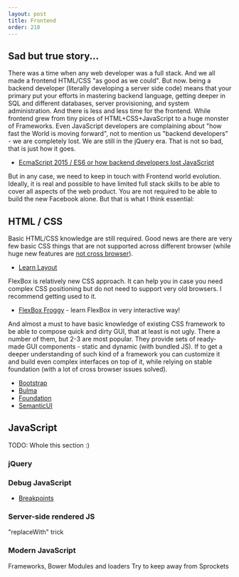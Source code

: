 ```yaml
---
layout: post
title: Frontend
order: 210
---
```


## Sad but true story...

There was a time when any web developer was a full stack. And we all made a frontend HTML/CSS "as good as we could". But now. being a backend developer (literally developing a server side code) means that your primary put your efforts in mastering backend language, getting deeper in SQL and different databases, server provisioning, and system administration. And there is less and less time for the frontend. While frontend grew from tiny pices of HTML+CSS+JavaScript to a huge monster of Frameworks. Even JavaScript developers are complaining about "how fast the World is moving forward", not to mention us "backend developers" - we are completely lost. We are still in the jQuery era. That is not so bad, that is just how it goes.

* [EcmaScript 2015 / ES6 or how backend developers lost JavaScript](http://stdout.in/en/post/ecmascript-2015-es6-or-how-backend-developers-lost-javascript)

But in any case, we need to keep in touch with Frontend world evolution. Ideally, it is real and possible to have limited full stack skills to be able to cover all aspects of the web product. You are not required to be able to build the new Facebook alone. But that is what I think essential:   

## HTML / CSS

Basic HTML/CSS knowledge are still required. Good news are there are very few basic CSS things that are not supported across different browser (while huge new features are [not cross browser](http://caniuse.com/#compare=ie+11,edge+14,firefox+49,chrome+53,safari+10,opera+40,ios_saf+10,android+52,and_chr+53)). 

* [Learn Layout](http://learnlayout.com/toc.html)

FlexBox is relatively new CSS approach. It can help you in case you need complex CSS positioning but do not need to support very old browsers. I recommend getting used to it.

* [FlexBox Froggy](http://flexboxfroggy.com/) - learn FlexBox in very interactive way!

And almost a must to have basic knowledge of existing CSS framework to be able to compose quick and dirty GUI, that at least is not ugly. There a number of them, but 2-3 are most popular. They provide sets of ready-made GUI components - static and dynamic (with bundled JS). If to get a deeper understanding of such kind of a framework you can customize it and build even complex interfaces on top of it, while relying on stable foundation (with a lot of cross browser issues solved). 

* [Bootstrap](http://getbootstrap.com/)
* [Bulma](https://bulma.io)
* [Foundation](http://foundation.zurb.com/)
* [SemanticUI](http://semantic-ui.com/)

## JavaScript

TODO: Whole this section :)

### jQuery

### Debug JavaScript

* [Breakpoints](https://developers.google.com/web/tools/chrome-devtools/debug/breakpoints/?hl=en)

### Server-side rendered JS
"replaceWith" trick

### Modern JavaScript
Frameworks, Bower
Modules and loaders
Try to keep away from Sprockets


